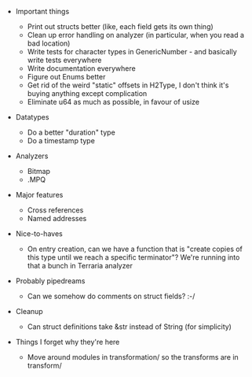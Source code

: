 * Important things
  * Print out structs better (like, each field gets its own thing)
  * Clean up error handling on analyzer (in particular, when you read a bad location)
  * Write tests for character types in GenericNumber - and basically write tests everywhere
  * Write documentation everywhere
  * Figure out Enums better
  * Get rid of the weird "static" offsets in H2Type, I don't think it's buying anything except complication
  * Eliminate u64 as much as possible, in favour of usize

* Datatypes
  * Do a better "duration" type
  * Do a timestamp type

* Analyzers
  * Bitmap
  * .MPQ

* Major features
  * Cross references
  * Named addresses

* Nice-to-haves
  * On entry creation, can we have a function that is "create copies of this type until we reach a specific terminator"? We're running into that a bunch in Terraria analyzer

* Probably pipedreams
  * Can we somehow do comments on struct fields? :-/

* Cleanup
  * Can struct definitions take &str instead of String (for simplicity)

* Things I forget why they're here
  * Move around modules in transformation/ so the transforms are in transform/
